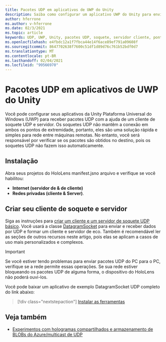 ```yaml
---
title: Pacotes UDP em aplicativos de UWP do Unity
description: Saiba como configurar um aplicativo UWP do Unity para enviar e receber pacotes UDP em uma rede segura.
author: hferrone
ms.author: v-hferrone
ms.date: 02/3/2021
ms.topic: article
keywords: UDP, UWP, Unity, pacotes UDP, soquete, servidor cliente, ponto de extremidade, rede, máquina remota, datagramsocket, exemplo, .net
ms.openlocfilehash: e4fbdc12a1f7fbca44e14f6ace89ef791a09608f
ms.sourcegitcommit: 8647702638f7600c51df1d89d76c761b52bdf0d7
ms.translationtype: MT
ms.contentlocale: pt-BR
ms.lasthandoff: 02/04/2021
ms.locfileid: "99566970"
---
```

# <a name="udp-packets-in-unity-uwp-apps"></a>Pacotes UDP em aplicativos de UWP do Unity

Você pode configurar seus aplicativos da Unity Plataforma Universal do Windows (UWP) para receber pacotes UDP com a ajuda de um cliente de soquete UDP e servidor. Os soquetes UDP não mantêm a conexão em ambos os pontos de extremidade, portanto, eles são uma solução rápida e simples para rede entre máquinas remotas. No entanto, você será responsável por verificar se os pacotes são obtidos no destino, pois os soquetes UDP não fazem isso automaticamente.

## <a name="setup"></a>Instalação

Abra seus projetos do HoloLens manifest.jsno arquivo e verifique se você habilitou:
* **Internet (servidor de & de cliente)** 
* **Redes privadas (cliente & Server)**.

## <a name="build-your-socket-client-and-server"></a>Criar seu cliente de soquete e servidor 

Siga as instruções para [criar um cliente e um servidor de soquete UDP básico](https://docs.microsoft.com/windows/uwp/networking/sockets#build-a-basic-udp-socket-client-and-server). Você usará a classe [DatagramSocket](https://docs.microsoft.com/uwp/api/Windows.Networking.Sockets.DatagramSocket) para enviar e receber dados por UDP e formar um cliente e servidor de eco. Também é recomendável ler as seções de outros recursos neste artigo, pois elas se aplicam a casos de uso mais personalizados e complexos. 

> [!IMPORTANT]
> Se você estiver tendo problemas para enviar pacotes UDP do PC para o PC, verifique se a rede permite essas operações. Se sua rede estiver bloqueando os pacotes UDP de alguma forma, o dispositivo do HoloLens não poderá ouvi-los.

Você pode baixar um aplicativo de exemplo DatagramSocket UDP completo do link abaixo:

> [!div class="nextstepaction"]
> [Instalar as ferramentas](https://docs.microsoft.com/samples/microsoft/windows-universal-samples/datagramsocket/)

## <a name="see-also"></a>Veja também 
* [Experimentos com hologramas compartilhados e armazenamento de BLOBs do Azure/multicast de UDP](https://mtaulty.com/2017/12/29/experiments-with-shared-holograms-and-azure-blob-storage-udp-multicasting-part-1/)